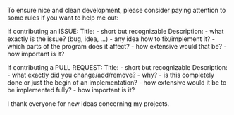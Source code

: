 To ensure nice and clean development, please consider paying attention to some rules if you want to help me out:

If contributing an ISSUE:
Title: 
      - short but recognizable 
Description:
      - what exactly is the issue? (bug, idea, ...)
      - any idea how to fix/implement it?
      - which parts of the program does it affect?
      - how extensive would that be?
      - how important is it?
      
If contributing a PULL REQUEST:
Title: 
      - short but recognizable 
Description:
      - what exactly did you change/add/remove?
      - why?
      - is this completely done or just the begin of an implementation?
      - how extensive would it be to be implemented fully?
      - how important is it?
      
I thank everyone for new ideas concerning my projects.
